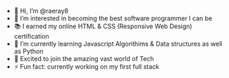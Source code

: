- 👋 Hi, I’m @raeray8
- 👀 I’m interested in becoming the best software programmer I can be
- 📚 I earned my online HTML & CSS (Responsive Web Design) certification
- 🌱 I’m currently learning Javascript Algorithims & Data structures as well as Python
- 💞️ Excited to join the amazing vast world of Tech
- ⚡ Fun fact: currently working on my first full stack

<!---
raeray8/raeray8 is a ✨ special ✨ repository because its `README.md` (this file) appears on your GitHub profile.
You can click the Preview link to take a look at your changes.
--->
